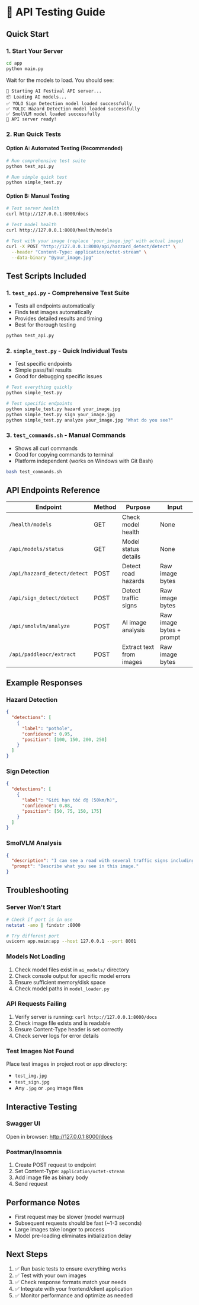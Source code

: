# 🧪 API Testing Guide

## Quick Start

### 1. Start Your Server
```bash
cd app
python main.py
```

Wait for the models to load. You should see:
```
🚀 Starting AI Festival API server...
📦 Loading AI models...
✅ YOLO Sign Detection model loaded successfully
✅ YOLIC Hazard Detection model loaded successfully  
✅ SmolVLM model loaded successfully
🎯 API server ready!
```

### 2. Run Quick Tests

#### Option A: Automated Testing (Recommended)
```bash
# Run comprehensive test suite
python test_api.py

# Run simple quick test
python simple_test.py
```

#### Option B: Manual Testing
```bash
# Test server health
curl http://127.0.0.1:8000/docs

# Test model health
curl http://127.0.0.1:8000/health/models

# Test with your image (replace 'your_image.jpg' with actual image)
curl -X POST "http://127.0.0.1:8000/api/hazzard_detect/detect" \
  --header "Content-Type: application/octet-stream" \
  --data-binary "@your_image.jpg"
```

## Test Scripts Included

### 1. `test_api.py` - Comprehensive Test Suite
- Tests all endpoints automatically
- Finds test images automatically
- Provides detailed results and timing
- Best for thorough testing

```bash
python test_api.py
```

### 2. `simple_test.py` - Quick Individual Tests
- Test specific endpoints
- Simple pass/fail results
- Good for debugging specific issues

```bash
# Test everything quickly
python simple_test.py

# Test specific endpoints
python simple_test.py hazard your_image.jpg
python simple_test.py sign your_image.jpg
python simple_test.py analyze your_image.jpg "What do you see?"
```

### 3. `test_commands.sh` - Manual Commands
- Shows all curl commands
- Good for copying commands to terminal
- Platform independent (works on Windows with Git Bash)

```bash
bash test_commands.sh
```

## API Endpoints Reference

| Endpoint | Method | Purpose | Input |
|----------|--------|---------|-------|
| `/health/models` | GET | Check model health | None |
| `/api/models/status` | GET | Model status details | None |
| `/api/hazzard_detect/detect` | POST | Detect road hazards | Raw image bytes |
| `/api/sign_detect/detect` | POST | Detect traffic signs | Raw image bytes |
| `/api/smolvlm/analyze` | POST | AI image analysis | Raw image bytes + prompt |
| `/api/paddleocr/extract` | POST | Extract text from images | Raw image bytes |

## Example Responses

### Hazard Detection
```json
{
  "detections": [
    {
      "label": "pothole",
      "confidence": 0.95,
      "position": [100, 150, 200, 250]
    }
  ]
}
```

### Sign Detection
```json
{
  "detections": [
    {
      "label": "Giới hạn tốc độ (50km/h)",
      "confidence": 0.88,
      "position": [50, 75, 150, 175]
    }
  ]
}
```

### SmolVLM Analysis
```json
{
  "description": "I can see a road with several traffic signs including speed limit signs and warning signs. There are some vehicles in the distance and the road appears to be in good condition.",
  "prompt": "Describe what you see in this image."
}
```

## Troubleshooting

### Server Won't Start
```bash
# Check if port is in use
netstat -ano | findstr :8000

# Try different port
uvicorn app.main:app --host 127.0.0.1 --port 8001
```

### Models Not Loading
1. Check model files exist in `ai_models/` directory
2. Check console output for specific model errors
3. Ensure sufficient memory/disk space
4. Check model paths in `model_loader.py`

### API Requests Failing
1. Verify server is running: `curl http://127.0.0.1:8000/docs`
2. Check image file exists and is readable
3. Ensure Content-Type header is set correctly
4. Check server logs for error details

### Test Images Not Found
Place test images in project root or app directory:
- `test_img.jpg`
- `test_sign.jpg` 
- Any `.jpg` or `.png` image files

## Interactive Testing

### Swagger UI
Open in browser: http://127.0.0.1:8000/docs

### Postman/Insomnia
1. Create POST request to endpoint
2. Set Content-Type: `application/octet-stream`
3. Add image file as binary body
4. Send request

## Performance Notes

- First request may be slower (model warmup)
- Subsequent requests should be fast (~1-3 seconds)
- Large images take longer to process
- Model pre-loading eliminates initialization delay

## Next Steps

1. ✅ Run basic tests to ensure everything works
2. ✅ Test with your own images
3. ✅ Check response formats match your needs
4. ✅ Integrate with your frontend/client application
5. ✅ Monitor performance and optimize as needed
